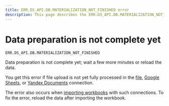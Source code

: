 ```yaml
---
title: ERR.DS_API.DB.MATERIALIZATION_NOT_FINISHED error
description: This page describes the ERR.DS_API.DB.MATERIALIZATION_NOT_FINISHED error.
---
```


# Data preparation is not complete yet

`ERR.DS_API.DB.MATERIALIZATION_NOT_FINISHED`

Data preparation is not complete yet; wait a few more minutes or reload the data.


You get this error if file upload is not yet fully processed in the [file](../../operations/connection/create-file.md), [Google Sheets](../../operations/connection/create-google-sheets.md), or [Yandex Documents](../../operations/connection/create-yadocs.md) connection.


The error also occurs when [importing workbooks](../../workbooks-collections/export-and-import.md#import-workbook) with such connections. To fix the error, reload the data after importing the workbook.




